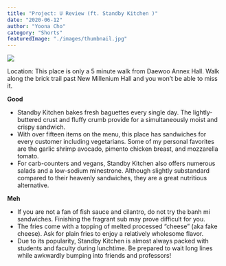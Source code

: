 ```yaml
---
title: "Project: U Review (ft. Standby Kitchen )"
date: "2020-06-12"
author: "Yoona Cho"
category: "Shorts"
featuredImage: "./images/thumbnail.jpg"
---
```


![](/images/thumbnail.jpg)

Location: This place is only a 5 minute walk from Daewoo Annex Hall. Walk along the brick trail past New Millenium Hall and you won’t be able to miss it.

**Good**

- Standby Kitchen bakes fresh baguettes every single day. The lightly-buttered crust and fluffy crumb provide for a simultaneously moist and crispy sandwich.
- With over fifteen items on the menu, this place has sandwiches for every customer including vegetarians. Some of my personal favorites are the garlic shrimp avocado, pimento chicken breast, and mozzarella tomato.
- For carb-counters and vegans, Standby Kitchen also offers numerous salads and a low-sodium minestrone. Although slightly substandard compared to their heavenly sandwiches, they are a great nutritious alternative.

**Meh**

- If you are not a fan of fish sauce and cilantro, do not try the banh mi sandwiches. Finishing the fragrant sub may prove difficult for you.
- The fries come with a topping of melted processed “cheese” (aka fake cheese). Ask for plain fries to enjoy a relatively wholesome flavor.
- Due to its popularity, Standby Kitchen is almost always packed with students and faculty during lunchtime. Be prepared to wait long lines while awkwardly bumping into friends and professors!
